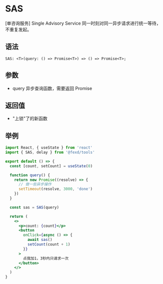 # SAS

[单咨询服务] Single Advisory Service 同一时刻对同一异步请求进行统一等待，不重复发起。

## 语法

```
SAS: <T>(query: () => Promise<T>) => () => Promise<T>;
```

## 参数

- query 异步查询函数，需要返回 Promise

## 返回值

- "上锁"了的新函数

## 举例

```jsx
import React, { useState } from 'react'
import { SAS, delay } from '@fexd/tools'

export default () => {
  const [count, setCount] = useState(0)

  function query() {
    return new Promise((resolve) => {
      // 做一些异步操作
      setTimeout(resolve, 3000, 'done')
    })
  }

  const sas = SAS(query)

  return (
    <>
      <p>count: {count}</p>
      <button
        onClick={async () => {
          await sas()
          setCount(count + 1)
        }}
      >
        点我加1，3秒内只请求一次
      </button>
    </>
  )
}
```
